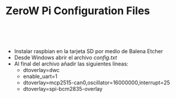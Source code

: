 <h1> ZeroW Pi Configuration Files </h1>
<br></br>
<br><ul>
<li>Instalar raspbian en la tarjeta SD por medio de Balena Etcher
<li>Desde Windows abrir el archivo <i>config.txt</i>
<li>Al final del archivo añadir las siguientes líneas:
  <ul><li>dtoverlay=dwc
      <li>enable_uart=1
      <br>
      <li>dtoverlay=mcp2515-can0,oscillator=16000000,interrupt=25
      <li>dtoverlay=spi-bcm2835-overlay
  </ul>